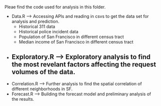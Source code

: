 Pleae find the code used for analysis in this folder.


- Data.R --> Accessing APIs and reading in csvs to get the data set for analysis and prediction.
  - Historical 311 data
  - Historical police incident data
  - Population of San Francisco in different census tract
  - Median income of San Francisco in different census tract
- Exploratory.R --> Exploratory analysis to find the most revelant factors affecting the request volumes of the data.
  - 
- Correlation.R --> Further analysis to find the spatial correlation of different neighborhoods in SF.
- Forecast.R --> Building the forecast model and preliminary analysis of the results.
